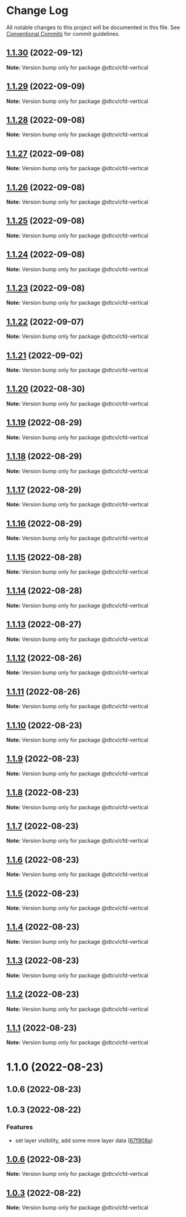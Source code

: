 # Change Log

All notable changes to this project will be documented in this file.
See [Conventional Commits](https://conventionalcommits.org) for commit guidelines.

## [1.1.30](https://github.com/paramountric/digitaltwincityviewer/compare/@dtcv/cfd-vertical@1.1.29...@dtcv/cfd-vertical@1.1.30) (2022-09-12)

**Note:** Version bump only for package @dtcv/cfd-vertical





## [1.1.29](https://github.com/paramountric/digitaltwincityviewer/compare/@dtcv/cfd-vertical@1.1.28...@dtcv/cfd-vertical@1.1.29) (2022-09-09)

**Note:** Version bump only for package @dtcv/cfd-vertical





## [1.1.28](https://github.com/paramountric/digitaltwincityviewer/compare/@dtcv/cfd-vertical@1.1.27...@dtcv/cfd-vertical@1.1.28) (2022-09-08)

**Note:** Version bump only for package @dtcv/cfd-vertical





## [1.1.27](https://github.com/paramountric/digitaltwincityviewer/compare/@dtcv/cfd-vertical@1.1.26...@dtcv/cfd-vertical@1.1.27) (2022-09-08)

**Note:** Version bump only for package @dtcv/cfd-vertical





## [1.1.26](https://github.com/paramountric/digitaltwincityviewer/compare/@dtcv/cfd-vertical@1.1.25...@dtcv/cfd-vertical@1.1.26) (2022-09-08)

**Note:** Version bump only for package @dtcv/cfd-vertical





## [1.1.25](https://github.com/paramountric/digitaltwincityviewer/compare/@dtcv/cfd-vertical@1.1.24...@dtcv/cfd-vertical@1.1.25) (2022-09-08)

**Note:** Version bump only for package @dtcv/cfd-vertical





## [1.1.24](https://github.com/paramountric/digitaltwincityviewer/compare/@dtcv/cfd-vertical@1.1.23...@dtcv/cfd-vertical@1.1.24) (2022-09-08)

**Note:** Version bump only for package @dtcv/cfd-vertical





## [1.1.23](https://github.com/paramountric/digitaltwincityviewer/compare/@dtcv/cfd-vertical@1.1.22...@dtcv/cfd-vertical@1.1.23) (2022-09-08)

**Note:** Version bump only for package @dtcv/cfd-vertical





## [1.1.22](https://github.com/paramountric/digitaltwincityviewer/compare/@dtcv/cfd-vertical@1.1.21...@dtcv/cfd-vertical@1.1.22) (2022-09-07)

**Note:** Version bump only for package @dtcv/cfd-vertical





## [1.1.21](https://github.com/paramountric/digitaltwincityviewer/compare/@dtcv/cfd-vertical@1.1.20...@dtcv/cfd-vertical@1.1.21) (2022-09-02)

**Note:** Version bump only for package @dtcv/cfd-vertical





## [1.1.20](https://github.com/paramountric/digitaltwincityviewer/compare/@dtcv/cfd-vertical@1.1.19...@dtcv/cfd-vertical@1.1.20) (2022-08-30)

**Note:** Version bump only for package @dtcv/cfd-vertical





## [1.1.19](https://github.com/paramountric/digitaltwincityviewer/compare/@dtcv/cfd-vertical@1.1.18...@dtcv/cfd-vertical@1.1.19) (2022-08-29)

**Note:** Version bump only for package @dtcv/cfd-vertical





## [1.1.18](https://github.com/paramountric/digitaltwincityviewer/compare/@dtcv/cfd-vertical@1.1.17...@dtcv/cfd-vertical@1.1.18) (2022-08-29)

**Note:** Version bump only for package @dtcv/cfd-vertical





## [1.1.17](https://github.com/paramountric/digitaltwincityviewer/compare/@dtcv/cfd-vertical@1.1.16...@dtcv/cfd-vertical@1.1.17) (2022-08-29)

**Note:** Version bump only for package @dtcv/cfd-vertical





## [1.1.16](https://github.com/paramountric/digitaltwincityviewer/compare/@dtcv/cfd-vertical@1.1.15...@dtcv/cfd-vertical@1.1.16) (2022-08-29)

**Note:** Version bump only for package @dtcv/cfd-vertical





## [1.1.15](https://github.com/paramountric/digitaltwincityviewer/compare/@dtcv/cfd-vertical@1.1.14...@dtcv/cfd-vertical@1.1.15) (2022-08-28)

**Note:** Version bump only for package @dtcv/cfd-vertical





## [1.1.14](https://github.com/paramountric/digitaltwincityviewer/compare/@dtcv/cfd-vertical@1.1.13...@dtcv/cfd-vertical@1.1.14) (2022-08-28)

**Note:** Version bump only for package @dtcv/cfd-vertical





## [1.1.13](https://github.com/paramountric/digitaltwincityviewer/compare/@dtcv/cfd-vertical@1.1.12...@dtcv/cfd-vertical@1.1.13) (2022-08-27)

**Note:** Version bump only for package @dtcv/cfd-vertical





## [1.1.12](https://github.com/paramountric/digitaltwincityviewer/compare/@dtcv/cfd-vertical@1.1.11...@dtcv/cfd-vertical@1.1.12) (2022-08-26)

**Note:** Version bump only for package @dtcv/cfd-vertical





## [1.1.11](https://github.com/paramountric/digitaltwincityviewer/compare/@dtcv/cfd-vertical@1.1.10...@dtcv/cfd-vertical@1.1.11) (2022-08-26)

**Note:** Version bump only for package @dtcv/cfd-vertical





## [1.1.10](https://github.com/paramountric/digitaltwincityviewer/compare/@dtcv/cfd-vertical@1.1.9...@dtcv/cfd-vertical@1.1.10) (2022-08-23)

**Note:** Version bump only for package @dtcv/cfd-vertical





## [1.1.9](https://github.com/paramountric/digitaltwincityviewer/compare/@dtcv/cfd-vertical@1.1.8...@dtcv/cfd-vertical@1.1.9) (2022-08-23)

**Note:** Version bump only for package @dtcv/cfd-vertical





## [1.1.8](https://github.com/paramountric/digitaltwincityviewer/compare/@dtcv/cfd-vertical@1.1.7...@dtcv/cfd-vertical@1.1.8) (2022-08-23)

**Note:** Version bump only for package @dtcv/cfd-vertical





## [1.1.7](https://github.com/paramountric/digitaltwincityviewer/compare/@dtcv/cfd-vertical@1.1.6...@dtcv/cfd-vertical@1.1.7) (2022-08-23)

**Note:** Version bump only for package @dtcv/cfd-vertical





## [1.1.6](https://github.com/paramountric/digitaltwincityviewer/compare/@dtcv/cfd-vertical@1.1.5...@dtcv/cfd-vertical@1.1.6) (2022-08-23)

**Note:** Version bump only for package @dtcv/cfd-vertical





## [1.1.5](https://github.com/paramountric/digitaltwincityviewer/compare/@dtcv/cfd-vertical@1.1.4...@dtcv/cfd-vertical@1.1.5) (2022-08-23)

**Note:** Version bump only for package @dtcv/cfd-vertical





## [1.1.4](https://github.com/paramountric/digitaltwincityviewer/compare/@dtcv/cfd-vertical@1.1.3...@dtcv/cfd-vertical@1.1.4) (2022-08-23)

**Note:** Version bump only for package @dtcv/cfd-vertical





## [1.1.3](https://github.com/paramountric/digitaltwincityviewer/compare/@dtcv/cfd-vertical@1.1.2...@dtcv/cfd-vertical@1.1.3) (2022-08-23)

**Note:** Version bump only for package @dtcv/cfd-vertical





## [1.1.2](https://github.com/paramountric/digitaltwincityviewer/compare/@dtcv/cfd-vertical@1.1.1...@dtcv/cfd-vertical@1.1.2) (2022-08-23)

**Note:** Version bump only for package @dtcv/cfd-vertical





## [1.1.1](https://github.com/paramountric/digitaltwincityviewer/compare/@dtcv/cfd-vertical@1.1.0...@dtcv/cfd-vertical@1.1.1) (2022-08-23)

**Note:** Version bump only for package @dtcv/cfd-vertical





# 1.1.0 (2022-08-23)



## 1.0.6 (2022-08-23)



## 1.0.3 (2022-08-22)


### Features

* set layer visibility, add some more layer data ([67f908a](https://github.com/paramountric/digitaltwincityviewer/commit/67f908ab8170f37c04e1c7956288b3b3c0b05c5e))





## [1.0.6](https://github.com/paramountric/digitaltwincityviewer/compare/v1.0.5...v1.0.6) (2022-08-23)

**Note:** Version bump only for package @dtcv/cfd-vertical





## [1.0.3](https://github.com/paramountric/digitaltwincityviewer/compare/v1.0.2...v1.0.3) (2022-08-22)

**Note:** Version bump only for package @dtcv/cfd-vertical
